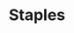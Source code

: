 ---
title: "Staples"
url: /ciudad-autonoma-de-buenos-aires/staples-avenida-cordoba/
shop: Schreibwaren
---